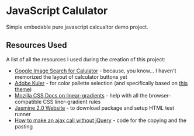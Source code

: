 JavaScript Calulator
====================

Simple embedable pure javascript calcualtor demo project.

Resources Used
--------------
A list of all the resources I used during the creation of this project:

 * [Google Image Search for Calulator](https://www.google.com/search?site=&tbm=isch&q=calculator) - because, you know... I haven't memorized the layout of calculator buttons yet
 * [Adobe Kuler](https://kuler.adobe.com/) - for color pallette selection (and specifically based on [this theme](https://kuler.adobe.com/A-Future-Afternoon-color-theme-3736042))
 * [Mozilla CSS Docs on linear-gradients](https://developer.mozilla.org/en-US/docs/Web/CSS/linear-gradient) - help with all the browser-compatible CSS liner-gradient rules
 * [Jasmine 2.0 Website](http://jasmine.github.io/2.0/introduction.html) - to download package and setup HTML test runner
 * [How to make an ajax call without jQuery](http://stackoverflow.com/a/18324384) - code for the copying and the pasting

